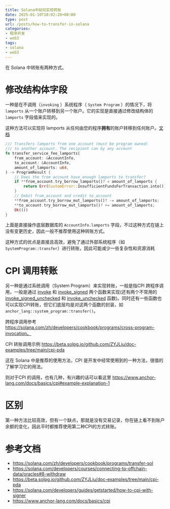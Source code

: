 ```yaml
---
title: Solana中如何实现转账
date: 2025-01-10T10:02:20+08:00
type: post
url: /posts/how-to-transfer-in-solana
categories:
- 程序开发
- web3
tags:
- solana
- web3
---
```




在 Solana 中转账有两种方式。

# 修改结构体字段

一种是在不调用（`invoking` ）系统程序（ `System Program` ）的情况下，将 `lamports` 从一个账户转移到另一个账户。它的实现是直接通过修改结构体的 `lamports` 字段值来实现的。

这种方法可以实现将 lamports 从任何由您的程序**拥有**的账户转移到任何账户。[文档](https://solana.com/zh/developers/cookbook/programs/transfer-sol)

```rust
/// Transfers lamports from one account (must be program owned)
/// to another account. The recipient can by any account
fn transfer_service_fee_lamports(
    from_account: &AccountInfo,
    to_account: &AccountInfo,
    amount_of_lamports: u64,
) -> ProgramResult {
    // Does the from account have enough lamports to transfer?
    if **from_account.try_borrow_lamports()? < amount_of_lamports {
        return Err(CustomError::InsufficientFundsForTransaction.into());
    }
    // Debit from_account and credit to_account
    **from_account.try_borrow_mut_lamports()? -= amount_of_lamports;
    **to_account.try_borrow_mut_lamports()? += amount_of_lamports;
    Ok(())
}
```

上面是直接操作底层数据库的 `AccountInfo.lamports` 字段，不过这种方式在链上没有变更历史，因此一般不推荐使用这种转账方式。

这种方式的优点是直接且高效，避免了通过外部系统程序（如 `SystemProgram::transfer`）进行转账，因此可能减少一些复杂性和资源消耗

# CPI 调用转账

另一种是通过系统调用（System Program）来实现转账，一般是指CPI 跨程序调用，一般是通过 [invoke](https://docs.rs/solana-sdk/latest/solana_sdk/program/fn.invoke.html) 和 [invoke_signed](https://docs.rs/solana-sdk/latest/solana_sdk/program/fn.invoke_signed.html) 两个函数来实现(还有两个不常用的 [invoke_signed_unchecked](https://docs.rs/solana-sdk/latest/solana_sdk/program/fn.invoke_signed_unchecked.html) 和 [invoke_unchecked](https://docs.rs/solana-sdk/latest/solana_sdk/program/fn.invoke_unchecked.html) 函数)。同时还有一些函数也可以实现CPI转账，但它们底层均是对这两个函数的封装，如 `anchor_lang::system_program::transfer()`。

跨程序调用参考 https://solana.com/zh/developers/cookbook/programs/cross-program-invocation。

CPI 转账调用示例 https://beta.solpg.io/github.com/ZYJLiu/doc-examples/tree/main/cpi-pda

这在 Solana 中是推荐的使用方法，CPI 是开发中经常使用到的一种方法，很值的了解学习它的用法。

则对于CPI 的调用，也有几种，有兴趣的话可以看这里 https://www.anchor-lang.com/docs/basics/cpi#example-explanation-1

# 区别

第一种方法比较高效，但有一个缺点，那就是没有交易记录，你在链上看不到账户余额的变化，因此平时都推荐使用第二种CPI的方式转账。

# 参考文档

- https://solana.com/zh/developers/cookbook/programs/transfer-sol
- https://solana.com/developers/courses/connecting-to-offchain-data/oracles#8-withdraw
- https://beta.solpg.io/github.com/ZYJLiu/doc-examples/tree/main/cpi-pda
- https://solana.com/developers/guides/getstarted/how-to-cpi-with-signer
- https://www.anchor-lang.com/docs/basics/cpi